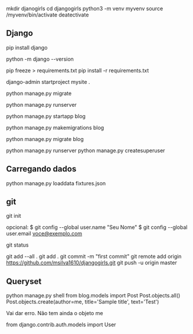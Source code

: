 mkdir djanogirls
cd djangogirls
python3 -m venv myvenv
source /myvenv/bin/activate
deatectivate

## Django

pip install django

python -m django --version

pip freeze > requirements.txt
pip install -r requirements.txt


django-admin startproject mysite .

python manage.py migrate

python manage.py runserver

python manage.py startapp blog


python manage.py makemigrations blog

python manage.py migrate blog

python manage.py runserver
python manage.py createsuperuser

## Carregando dados

python manage.py loaddata fixtures.json

## git

git init

opcional:
$ git config --global user.name "Seu Nome"
$ git config --global user.email voce@exemplo.com

git status

git add --all .
git add .
git commit -m "first commit"
git remote add origin https://github.com/msilva1610/djangogirls.git
git push -u origin master


## Queryset

python manage.py shell
from blog.models import Post
Post.objects.all()
Post.objects.create(author=me, title='Sample title', text='Test')

Vai dar erro. Não tem ainda o objeto me

from django.contrib.auth.models import User
